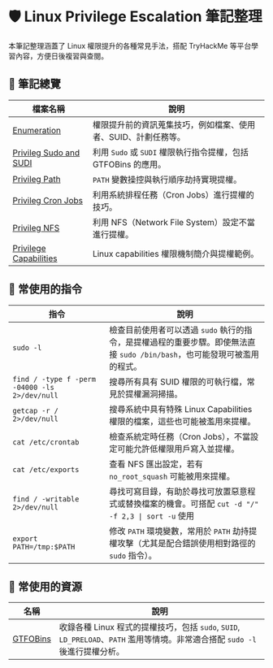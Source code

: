 # 🛡️ Linux Privilege Escalation 筆記整理

本筆記整理涵蓋了 Linux 權限提升的各種常見手法，搭配 TryHackMe 等平台學習內容，方便日後複習與查閱。

## 📁 筆記總覽

| 檔案名稱 | 說明 |
|----------|------|
| [Enumeration](enumeration.md) | 權限提升前的資訊蒐集技巧，例如檔案、使用者、SUID、計劃任務等。 |
| [Privileg Sudo and SUDI](privileg-sudo-sudi.md) | 利用 `Sudo` 或 `SUDI` 權限執行指令提權，包括 GTFOBins 的應用。 |
| [Privileg Path](privileg-path.md) | `PATH` 變數操控與執行順序劫持實現提權。 |
| [Privileg Cron Jobs](privileg-cron-jobs.md) | 利用系統排程任務（Cron Jobs）進行提權的技巧。 |
| [Privileg NFS](privileg-nfs.md) | 利用 NFS（Network File System）設定不當進行提權。 |
| [Privilege Capabilities](privilege-capabilities.md) | Linux capabilities 權限機制簡介與提權範例。 |

## 🧰 常使用的指令

| 指令 | 說明 |
|-------|------|
| `sudo -l` | 檢查目前使用者可以透過 `sudo` 執行的指令，是提權過程的重要步驟。即使無法直接 `sudo /bin/bash`，也可能發現可被濫用的程式。 |
| `find / -type f -perm -04000 -ls 2>/dev/null` | 搜尋所有具有 SUID 權限的可執行檔，常見於提權漏洞掃描。 |
| `getcap -r / 2>/dev/null` | 搜尋系統中具有特殊 Linux Capabilities 權限的檔案，這些也可能被濫用來提權。 |
| `cat /etc/crontab` | 檢查系統定時任務（Cron Jobs），不當設定可能允許低權限用戶寫入並提權。 |
| `cat /etc/exports` | 查看 NFS 匯出設定，若有 `no_root_squash` 可能被用來提權。 |
| `find / -writable 2>/dev/null` | 尋找可寫目錄，有助於尋找可放置惡意程式或替換檔案的機會。可搭配 `cut -d "/" -f 2,3 \| sort -u` 使用
| `export PATH=/tmp:$PATH` | 修改 `PATH` 環境變數，常用於 `PATH` 劫持提權攻擊（尤其是配合錯誤使用相對路徑的 `sudo` 指令）。 |

## 🧰 常使用的資源
| 名稱 | 說明 |
|----------|------|
| [GTFOBins](https://gtfobins.github.io/) | 收錄各種 Linux 程式的提權技巧，包括 `sudo`, `SUID`, `LD_PRELOAD`、`PATH` 濫用等情境。非常適合搭配 `sudo -l` 後進行提權分析。 |